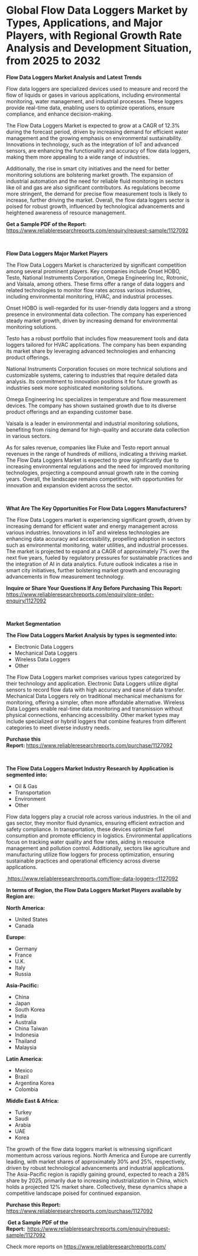 <p><h1>Global Flow Data Loggers Market by Types, Applications, and Major Players, with Regional Growth Rate Analysis and Development Situation, from 2025 to 2032</h1></p><p><strong>Flow Data Loggers Market Analysis and Latest Trends</strong></p>
<p><p>Flow data loggers are specialized devices used to measure and record the flow of liquids or gases in various applications, including environmental monitoring, water management, and industrial processes. These loggers provide real-time data, enabling users to optimize operations, ensure compliance, and enhance decision-making.</p><p>The Flow Data Loggers Market is expected to grow at a CAGR of 12.3% during the forecast period, driven by increasing demand for efficient water management and the growing emphasis on environmental sustainability. Innovations in technology, such as the integration of IoT and advanced sensors, are enhancing the functionality and accuracy of flow data loggers, making them more appealing to a wide range of industries.</p><p>Additionally, the rise in smart city initiatives and the need for better monitoring solutions are bolstering market growth. The expansion of industrial automation and the need for reliable fluid monitoring in sectors like oil and gas are also significant contributors. As regulations become more stringent, the demand for precise flow measurement tools is likely to increase, further driving the market. Overall, the flow data loggers sector is poised for robust growth, influenced by technological advancements and heightened awareness of resource management.</p></p>
<p><strong>Get a Sample PDF of the Report:&nbsp;</strong> <a href="https://www.reliableresearchreports.com/enquiry/request-sample/1127092?utm_campaign=3213&utm_medium=2&utm_source=Github&utm_content=ia&utm_term=10042025&utm_id=flow-data-loggers">https://www.reliableresearchreports.com/enquiry/request-sample/1127092</a></p>
<p>&nbsp;</p>
<p><strong>Flow Data Loggers Major Market Players</strong></p>
<p><p>The Flow Data Loggers Market is characterized by significant competition among several prominent players. Key companies include Onset HOBO, Testo, National Instruments Corporation, Omega Engineering Inc, Rotronic, and Vaisala, among others. These firms offer a range of data loggers and related technologies to monitor flow rates across various industries, including environmental monitoring, HVAC, and industrial processes.</p><p>Onset HOBO is well-regarded for its user-friendly data loggers and a strong presence in environmental data collection. The company has experienced steady market growth, driven by increasing demand for environmental monitoring solutions.</p><p>Testo has a robust portfolio that includes flow measurement tools and data loggers tailored for HVAC applications. The company has been expanding its market share by leveraging advanced technologies and enhancing product offerings.</p><p>National Instruments Corporation focuses on more technical solutions and customizable systems, catering to industries that require detailed data analysis. Its commitment to innovation positions it for future growth as industries seek more sophisticated monitoring solutions.</p><p>Omega Engineering Inc specializes in temperature and flow measurement devices. The company has shown sustained growth due to its diverse product offerings and an expanding customer base.</p><p>Vaisala is a leader in environmental and industrial monitoring solutions, benefiting from rising demand for high-quality and accurate data collection in various sectors.</p><p>As for sales revenue, companies like Fluke and Testo report annual revenues in the range of hundreds of millions, indicating a thriving market. The Flow Data Loggers Market is expected to grow significantly due to increasing environmental regulations and the need for improved monitoring technologies, projecting a compound annual growth rate in the coming years. Overall, the landscape remains competitive, with opportunities for innovation and expansion evident across the sector.</p></p>
<p>&nbsp;</p>
<p><strong>What Are The Key Opportunities For Flow Data Loggers Manufacturers?</strong></p>
<p><p>The Flow Data Loggers market is experiencing significant growth, driven by increasing demand for efficient water and energy management across various industries. Innovations in IoT and wireless technologies are enhancing data accuracy and accessibility, propelling adoption in sectors such as environmental monitoring, water utilities, and industrial processes. The market is projected to expand at a CAGR of approximately 7% over the next five years, fueled by regulatory pressures for sustainable practices and the integration of AI in data analytics. Future outlook indicates a rise in smart city initiatives, further bolstering market growth and encouraging advancements in flow measurement technology.</p></p>
<p><strong>Inquire or Share Your Questions If Any Before Purchasing This Report:</strong> <a href="https://www.reliableresearchreports.com/enquiry/pre-order-enquiry/1127092?utm_campaign=3213&utm_medium=2&utm_source=Github&utm_content=ia&utm_term=10042025&utm_id=flow-data-loggers">https://www.reliableresearchreports.com/enquiry/pre-order-enquiry/1127092</a></p>
<p>&nbsp;</p>
<p><strong>Market Segmentation</strong></p>
<p><strong>The Flow Data Loggers Market Analysis by types is segmented into:</strong></p>
<p><ul><li>Electronic Data Loggers</li><li>Mechanical Data Loggers</li><li>Wireless Data Loggers</li><li>Other</li></ul></p>
<p><p>The Flow Data Loggers market comprises various types categorized by their technology and application. Electronic Data Loggers utilize digital sensors to record flow data with high accuracy and ease of data transfer. Mechanical Data Loggers rely on traditional mechanical mechanisms for monitoring, offering a simpler, often more affordable alternative. Wireless Data Loggers enable real-time data monitoring and transmission without physical connections, enhancing accessibility. Other market types may include specialized or hybrid loggers that combine features from different categories to meet diverse industry needs.</p></p>
<p><strong>Purchase this Report:&nbsp;</strong><a href="https://www.reliableresearchreports.com/purchase/1127092?utm_campaign=3213&utm_medium=2&utm_source=Github&utm_content=ia&utm_term=10042025&utm_id=flow-data-loggers">https://www.reliableresearchreports.com/purchase/1127092</a></p>
<p>&nbsp;</p>
<p><strong>The Flow Data Loggers Market Industry Research by Application is segmented into:</strong></p>
<p><ul><li>Oil & Gas</li><li>Transportation</li><li>Environment</li><li>Other</li></ul></p>
<p><p>Flow data loggers play a crucial role across various industries. In the oil and gas sector, they monitor fluid dynamics, ensuring efficient extraction and safety compliance. In transportation, these devices optimize fuel consumption and promote efficiency in logistics. Environmental applications focus on tracking water quality and flow rates, aiding in resource management and pollution control. Additionally, sectors like agriculture and manufacturing utilize flow loggers for process optimization, ensuring sustainable practices and operational efficiency across diverse applications.</p></p>
<p><a href="https://www.reliableresearchreports.com/flow-data-loggers-r1127092?utm_campaign=3213&utm_medium=2&utm_source=Github&utm_content=ia&utm_term=10042025&utm_id=flow-data-loggers">&nbsp;https://www.reliableresearchreports.com/flow-data-loggers-r1127092</a></p>
<p><strong>In terms of Region, the Flow Data Loggers Market Players available by Region are:</strong></p>
<p>
    <p> <strong> North America: </strong>
        <ul>
            <li>United States</li>
            <li>Canada</li>
        </ul>
        </p> 
    <p> <strong> Europe: </strong>
        <ul>
            <li>Germany</li>
            <li>France</li>
            <li>U.K.</li>
            <li>Italy</li>
            <li>Russia</li>
        </ul>
        </p> 
    <p> <strong> Asia-Pacific: </strong>
        <ul>
            <li>China</li>
            <li>Japan</li>
            <li>South Korea</li>
            <li>India</li>
            <li>Australia</li>
            <li>China Taiwan</li>
            <li>Indonesia</li>
            <li>Thailand</li>
            <li>Malaysia</li>
        </ul>
        </p> 
    <p> <strong> Latin America: </strong>
        <ul>
            <li>Mexico</li>
            <li>Brazil</li>
            <li>Argentina Korea</li>
            <li>Colombia</li>
        </ul>
        </p> 
    <p> <strong> Middle East & Africa: </strong>
        <ul>
            <li>Turkey</li>
            <li>Saudi</li>
            <li>Arabia</li>
            <li>UAE</li>
            <li>Korea</li>
        </ul>
    </p>
    </p>
<p><p>The growth of the flow data loggers market is witnessing significant momentum across various regions. North America and Europe are currently leading, with market shares of approximately 30% and 25%, respectively, driven by robust technological advancements and industrial applications. The Asia-Pacific region is rapidly gaining ground, expected to reach a 28% share by 2025, primarily due to increasing industrialization in China, which holds a projected 12% market share. Collectively, these dynamics shape a competitive landscape poised for continued expansion.</p></p>
<p><strong>Purchase this Report: </strong><a href="https://www.reliableresearchreports.com/purchase/1127092?utm_campaign=3213&utm_medium=2&utm_source=Github&utm_content=ia&utm_term=10042025&utm_id=flow-data-loggers">https://www.reliableresearchreports.com/purchase/1127092</a></p>
<p>&nbsp;<strong>Get a Sample PDF of the Report:&nbsp;&nbsp;</strong><a href="https://www.reliableresearchreports.com/enquiry/request-sample/1127092?utm_campaign=3213&utm_medium=2&utm_source=Github&utm_content=ia&utm_term=10042025&utm_id=flow-data-loggers">https://www.reliableresearchreports.com/enquiry/request-sample/1127092</a></p>
<p><strong></strong></p>
<p>Check more reports on <a href="https://www.reliableresearchreports.com/?utm_campaign=3213&utm_medium=2&utm_source=Github&utm_content=ia&utm_term=10042025&utm_id=flow-data-loggers">https://www.reliableresearchreports.com/</a></p>